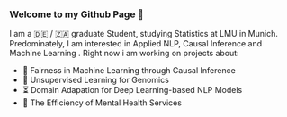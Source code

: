 ### Welcome to my Github Page 👋

I am a :de: / :south_africa: graduate Student, studying Statistics at LMU in Munich. 
Predominately, I am interested in Applied NLP, Causal Inference and Machine Learning .
Right now i am working on projects about: 

* :roller_coaster: Fairness in Machine Learning through Causal Inference 
* :mouse2: Unsupervised Learning for Genomics 
* :hourglass_flowing_sand: Domain Adapation for Deep Learning-based NLP Models
* :brain: The Efficiency of Mental Health Services

<!--
**danielsaggau/danielsaggau** is a ✨ _special_ ✨ repository because its `README.md` (this file) appears on your GitHub profile.

